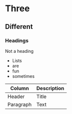# Three
## Different
### Headings
Not a heading

* Lists
* are
* fun
* sometimes

| Column | Description |
| ----------- | ----------- |
| Header | Title |
| Paragraph | Text |
